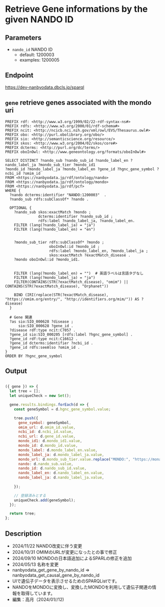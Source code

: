 # Retrieve Gene informations by the given NANDO ID
## Parameters
* `nando_id` NANDO ID
  * default: 1200003
  * examples: 1200005
  
## Endpoint
https://dev-nanbyodata.dbcls.jp/sparql

## `gene` retrieve genes associated with the mondo uri

```sparql
PREFIX rdf: <http://www.w3.org/1999/02/22-rdf-syntax-ns#>
PREFIX rdfs: <http://www.w3.org/2000/01/rdf-schema#>
PREFIX ncit: <http://ncicb.nci.nih.gov/xml/owl/EVS/Thesaurus.owl#>
PREFIX obo: <http://purl.obolibrary.org/obo/>
PREFIX sio: <http://semanticscience.org/resource/>
PREFIX skos: <http://www.w3.org/2004/02/skos/core#>
PREFIX dcterms: <http://purl.org/dc/terms/>
PREFIX oboInOwl: <http://www.geneontology.org/formats/oboInOwl#>

SELECT DISTINCT ?nando_sub ?nando_sub_id ?nando_label_en ?nando_label_ja ?mondo_sub_tier ?mondo_id1
?mondo_id ?mondo_label_ja ?mondo_label_en ?gene_id ?hgnc_gene_symbol ?ncbi_id ?omim_id 
FROM <https://nanbyodata.jp/rdf/ontology/nando>
FROM <https://nanbyodata.jp/rdf/ontology/mondo>
FROM <https://nanbyodata.jp/rdf/pcf>
WHERE {
  ?nando dcterms:identifier "NANDO:1200003"  .
  ?nando_sub rdfs:subClassOf* ?nando .

  OPTIONAL {
    ?nando_sub skos:exactMatch ?mondo ;
               dcterms:identifier ?nando_sub_id ;
               rdfs:label ?nando_label_ja, ?nando_label_en.
    FILTER (lang(?nando_label_ja) = "ja")
    FILTER (lang(?nando_label_en) = "en")
              
    
    ?mondo_sub_tier rdfs:subClassOf* ?mondo ;
                    oboInOwl:id ?mondo_id ;
                    rdfs:label ?mondo_label_en, ?mondo_label_ja ;
                    skos:exactMatch ?exactMatch_disease .
    ?mondo oboInOwl:id ?mondo_id1.
    

    FILTER (lang(?mondo_label_en) = "")  # 英語ラベルは言語タグなし
    FILTER (lang(?mondo_label_ja) = "ja")
    FILTER(CONTAINS(STR(?exactMatch_disease), "omim") || CONTAINS(STR(?exactMatch_disease), "Orphanet"))
    
    BIND (IRI(replace(STR(?exactMatch_disease), "https://omim.org/entry/", "http://identifiers.org/mim/")) AS ?disease)
  }

  # Gene 関連
  ?as sio:SIO_000628 ?disease ;
      sio:SIO_000628 ?gene_id .
  ?disease rdf:type ncit:C7057 .
  ?gene_id sio:SIO_000205 [rdfs:label ?hgnc_gene_symbol] .
  ?gene_id rdf:type ncit:C16612 .
  ?gene_id dcterms:identifier ?ncbi_id .
  ?gene_id rdfs:seeAlso ?omim_id .
}
ORDER BY ?hgnc_gene_symbol

```
## Output

```javascript

({ gene }) => {
  let tree = [];
  let uniqueCheck = new Set();

  gene.results.bindings.forEach(d => {
    const geneSymbol = d.hgnc_gene_symbol.value;

    tree.push({
      gene_symbol: geneSymbol,
      omim_url: d.omim_id.value,
      ncbi_id: d.ncbi_id.value,
      ncbi_url: d.gene_id.value,
      mondo_id1: d.mondo_id1.value,
      mondo_id: d.mondo_id.value,
      mondo_label: d.mondo_label_en.value,
      mondo_label_ja: d.mondo_label_ja.value,
      mondo_url: d.mondo_sub_tier.value.replace("MONDO:", "https://monarchinitiative.org/MONDO:"),
      nando: d.nando_sub.value,
      nando_id: d.nando_sub_id.value,
      nando_label_en: d.nando_label_en.value,
      nando_label_ja: d.nando_label_ja.value,
      
    });

    // 登録済みとする
    uniqueCheck.add(geneSymbol);
  });

  return tree;
};


```
## Description
- 2024/11/22 NANDO改変に伴う変更
- 2024/10/31 OMIMのURLが変更になったとの事で修正
- 2024/09/10 MONDOの日本語追加によるSPARLの修正を追加
- 2024/05/13 名称を変更
- nanbyodata_get_gene_by_nando_id =>  nanbyodata_get_causal_gene_by_nando_id
- UIで遺伝子データを表示させるためのSPARQListです。
- NANDOをMONDOに変換し、変換したMONDOを利用して遺伝子関連の情報を取得しています。
- 編集：高月（2024/01//12)


